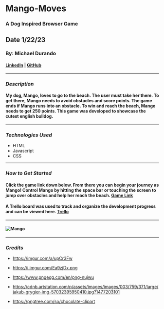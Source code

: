 # Mango-Moves

### A Dog Inspired Browser Game

## Date 1/22/23

### By: Michael Durando

#### [LinkedIn](https://www.linkedin.com/in/michael-durando-101050138/) | [GitHub](https://github.com/mjdurando82)

---

### **_Description_**

#### My dog, Mango, loves to go to the beach. The user must take her there. To get there, Mango needs to avoid obstacles and score points. The game ends if Mango runs into an obstacle. To win and reach the beach, Mango needs to get 250 points. This game was developed to showcase the cutest english bulldog.

---

### **_Technologies Used_**

- HTML
- Javascript
- CSS

---

### **_How to Get Started_**

#### Click the game link down below. From there you can begin your journey as Mango! Control Mango by hitting the space bar or touching the screen to jump over obstacles and help her reach the beach. [Game Link](https://mango-moves.surge.sh)

#### A Trello board was used to track and organize the development progress and can be viewed here. [Trello](https://trello.com/b/nIZ8x3Xp/unit-1-project)

---

#### ![Mango](https://i.imgur.com/q4pNKUR.jpeg)

####

---

### **_Credits_**

- https://imgur.com/a/upCr3Fw

- https://i.imgur.com/Ea9zjDx.png

- https://www.pngegg.com/en/png-nujwu

- https://cdnb.artstation.com/p/assets/images/images/003/759/371/large/jakub-grygier-img-57032395950410.jpg?1477203101

- https://pngtree.com/so/chocolate-clipart

```

```
